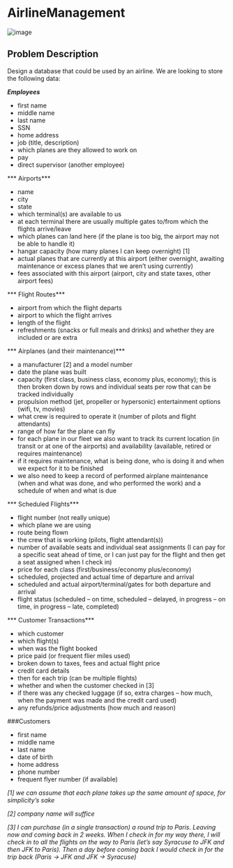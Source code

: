 # AirlineManagement
![image](https://github.com/ycl11761/AirlineManagement/blob/master/airline.png)</br>
## Problem Description
Design a database that could be used by an airline. We are looking to store the following data:

***Employees***
- first name
- middle name
- last name
- SSN
- home address
- job (title, description)
 - which planes are they allowed to work on
- pay
- direct supervisor (another employee)

*** Airports***
- name
- city
- state
- which terminal(s) are available to us
 - at each terminal there are usually multiple gates to/from which the flights
arrive/leave
- which planes can land here (if the plane is too big, the airport may not be able to handle it)
- hangar capacity (how many planes I can keep overnight) [1]
- actual planes that are currently at this airport (either overnight, awaiting maintenance or
excess planes that we aren’t using currently) 
- fees associated with this airport (airport, city and state taxes, other airport fees)

*** Flight Routes***
- airport from which the flight departs
- airport to which the flight arrives
- length of the flight
- refreshments (snacks or full meals and drinks) and whether they are included or are extra

*** Airplanes (and their maintenance)***
- a manufacturer [2] and a model number
- date the plane was built
- capacity (first class, business class, economy plus, economy); this is then broken down by
rows and individual seats per row that can be tracked individually
- propulsion method (jet, propeller or hypersonic)
entertainment options (wifi, tv, movies)
- what crew is required to operate it (number of pilots and flight attendants)
- range of how far the plane can fly
- for each plane in our fleet we also want to track its current location (in transit or at one of
the airports) and availability (available, retired or requires maintenance)
 - if it requires maintenance, what is being done, who is doing it and when we expect for it
to be finished
 - we also need to keep a record of performed airplane maintenance (when and what was
done, and who performed the work) and a schedule of when and what is due

*** Scheduled Flights***
- flight number (not really unique)
- which plane we are using
- route being flown
- the crew that is working (pilots, flight attendant(s))
- number of available seats and individual seat assignments (I can pay for a specific seat
ahead of time, or I can just pay for the flight and then get a seat assigned when I check in)
- price for each class (first/business/economy plus/economy)
- scheduled, projected and actual time of departure and arrival
- scheduled and actual airport/terminal/gates for both departure and arrival
- flight status (scheduled – on time, scheduled – delayed, in progress – on time, in progress –
late, completed)

*** Customer Transactions***
- which customer
- which flight(s)
- when was the flight booked
- price paid (or frequent flier miles used)
 - broken down to taxes, fees and actual flight price
- credit card details
- then for each trip (can be multiple flights)
 - whether and when the customer checked in [3]
 - if there was any checked luggage (if so, extra charges – how much, when the payment
was made and the credit card used)
- any refunds/price adjustments (how much and reason)

###Customers
- first name
- middle name
- last name
- date of birth
- home address
- phone number
- frequent flyer number (if available)


*[1] we can assume that each plane takes up the same amount of space, for simplicity’s sake*

*[2] company name will suffice*

*[3] I can purchase (in a single transaction) a round trip to Paris. Leaving now and coming back in 2 weeks. When I
check in for my way there, I will check in to all the flights on the way to Paris (let’s say Syracuse to JFK and then JFK
to Paris). Then a day before coming back I would check in for the trip back (Paris -> JFK and JFK -> Syracuse)*
